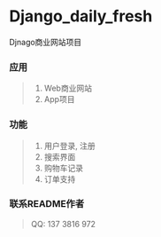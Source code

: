 # Django_daily_fresh
Djnago商业网站项目

### 应用  
> 1. Web商业网站 
> 2. App项目  

### 功能  
> 1. 用户登录, 注册  
> 2. 搜索界面  
> 3. 购物车记录 
> 4. 订单支持

### 联系README作者  
> QQ: 137 3816 972
